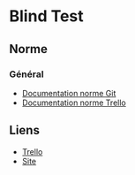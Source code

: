 # Blind Test

## Norme

### Général

 - [Documentation norme Git](git-norm.md)
 - [Documentation norme Trello](trello-norm.md)

## Liens

 - [Trello](https://trello.com)
 - [Site](https://google.com)
